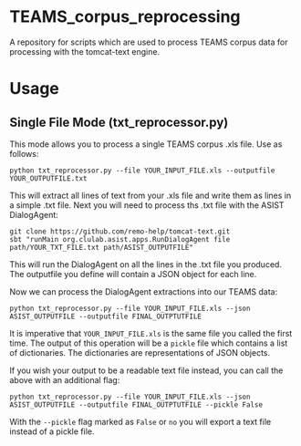# TEAMS_corpus_reprocessing
A repository for scripts which are used to process TEAMS corpus data for processing with the tomcat-text engine.

# Usage

## Single File Mode (txt_reprocessor.py)
This mode allows you to process a single TEAMS corpus .xls file. Use as follows:

    python txt_reprocessor.py --file YOUR_INPUT_FILE.xls --outputfile YOUR_OUTPUTFILE.txt

This will extract all lines of text from your .xls file and write them as lines in a simple .txt file. Next you will need to process ths .txt file with the ASIST DialogAgent:

    git clone https://github.com/remo-help/tomcat-text.git
    sbt "runMain org.clulab.asist.apps.RunDialogAgent file path/YOUR_TXT_FILE.txt path/ASIST_OUTPUTFILE"

This will run the DialogAgent on all the lines in the .txt file you produced. The outputfile you define will contain a JSON object for each line.

Now we can process the DialogAgent extractions into our TEAMS data:

    python txt_reprocessor.py --file YOUR_INPUT_FILE.xls --json ASIST_OUTPUTFILE --outputfile FINAL_OUTPTUTFILE

It is imperative that `YOUR_INPUT_FILE.xls` is the same file you called the first time. The output of this operation will be a `pickle` file which contains a list of dictionaries. The dictionaries are representations of JSON objects.

If you wish your output to be a readable text file instead, you can call the above with an additional flag:

    python txt_reprocessor.py --file YOUR_INPUT_FILE.xls --json ASIST_OUTPUTFILE --outputfile FINAL_OUTPTUTFILE --pickle False
    
With the `--pickle` flag marked as `False` or `no` you will export a text file instead of a pickle file.
